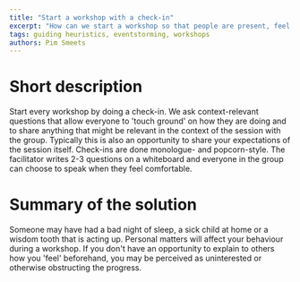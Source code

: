```yaml
---
title: "Start a workshop with a check-in"
excerpt: "How can we start a workshop so that people are present, feel safe and can say what needs to be said?"
tags: guiding heuristics, eventstorming, workshops
authors: Pim Smeets
---
```


# Short description

Start every workshop by doing a check-in. We ask context-relevant questions that allow everyone to 'touch ground' on how they are doing and to share anything that might be relevant in the context of the session with the group. Typically this is also an opportunity to share your expectations of the session itself. Check-ins are done monologue- and popcorn-style. The facilitator writes 2-3 questions on a whiteboard and everyone in the group can choose to speak when they feel comfortable.

# Summary of the solution

Someone may have had a bad night of sleep, a sick child at home or a wisdom tooth that is acting up. Personal matters will affect your behaviour during a workshop. If you don't have an opportunity to explain to others how you 'feel' beforehand, you may be perceived as uninterested or otherwise obstructing the progress.
